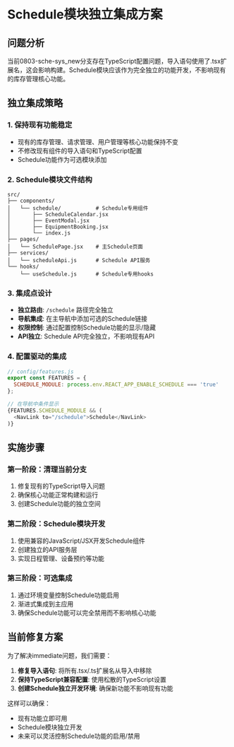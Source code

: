 # Schedule模块独立集成方案

## 问题分析
当前0803-sche-sys_new分支存在TypeScript配置问题，导入语句使用了.tsx扩展名，这会影响构建。Schedule模块应该作为完全独立的功能开发，不影响现有的库存管理核心功能。

## 独立集成策略

### 1. 保持现有功能稳定
- 现有的库存管理、请求管理、用户管理等核心功能保持不变
- 不修改现有组件的导入语句和TypeScript配置
- Schedule功能作为可选模块添加

### 2. Schedule模块文件结构
```
src/
├── components/
│   └── schedule/           # Schedule专用组件
│       ├── ScheduleCalendar.jsx
│       ├── EventModal.jsx
│       ├── EquipmentBooking.jsx
│       └── index.js
├── pages/
│   └── SchedulePage.jsx    # 主Schedule页面
├── services/
│   └── scheduleApi.js      # Schedule API服务
└── hooks/
    └── useSchedule.js      # Schedule专用hooks
```

### 3. 集成点设计
- **独立路由**: `/schedule` 路径完全独立
- **导航集成**: 在主导航中添加可选的Schedule链接
- **权限控制**: 通过配置控制Schedule功能的显示/隐藏
- **API独立**: Schedule API完全独立，不影响现有API

### 4. 配置驱动的集成
```javascript
// config/features.js
export const FEATURES = {
  SCHEDULE_MODULE: process.env.REACT_APP_ENABLE_SCHEDULE === 'true'
};

// 在导航中条件显示
{FEATURES.SCHEDULE_MODULE && (
  <NavLink to="/schedule">Schedule</NavLink>
)}
```

## 实施步骤

### 第一阶段：清理当前分支
1. 修复现有的TypeScript导入问题
2. 确保核心功能正常构建和运行
3. 创建Schedule功能的独立空间

### 第二阶段：Schedule模块开发
1. 使用兼容的JavaScript/JSX开发Schedule组件
2. 创建独立的API服务层
3. 实现日程管理、设备预约等功能

### 第三阶段：可选集成
1. 通过环境变量控制Schedule功能启用
2. 渐进式集成到主应用
3. 确保Schedule功能可以完全禁用而不影响核心功能

## 当前修复方案

为了解决immediate问题，我们需要：

1. **修复导入语句**: 将所有.tsx/.ts扩展名从导入中移除
2. **保持TypeScript兼容配置**: 使用松散的TypeScript设置
3. **创建Schedule独立开发环境**: 确保新功能不影响现有功能

这样可以确保：
- 现有功能立即可用
- Schedule模块独立开发
- 未来可以灵活控制Schedule功能的启用/禁用